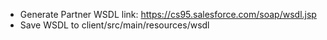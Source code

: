 

- Generate Partner WSDL link: https://cs95.salesforce.com/soap/wsdl.jsp
- Save WSDL to client/src/main/resources/wsdl


